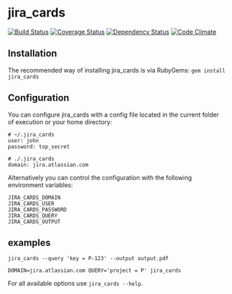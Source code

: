 jira_cards
=========
[![Build Status](https://travis-ci.org/schasse/jira_cards.svg?branch=master)](https://travis-ci.org/schasse/jira_cards)
[![Coverage Status](https://coveralls.io/repos/schasse/jira_cards/badge.png)](https://coveralls.io/r/schasse/jira_cards)
[![Dependency Status](https://gemnasium.com/schasse/jira_cards.svg)](https://gemnasium.com/schasse/jira_cards)
[![Code Climate](https://codeclimate.com/repos/5422d3166956803fb801aab7/badges/65b5d28c23f35ea81d75/gpa.svg)](https://codeclimate.com/repos/5422d3166956803fb801aab7/feed)

## Installation
The recommended way of installing jira_cards is via RubyGems:
`gem install jira_cards`

## Configuration
You can configure jira_cards with a config file located in the current folder of execution or your home directory:
```
# ~/.jira_cards
user: john
password: top_secret
```
```
# ./.jira_cards
domain: jira.atlassian.com
```

Alternatively you can control the configuration with the following environment variables:
```
JIRA_CARDS_DOMAIN
JIRA_CARDS_USER
JIRA_CARDS_PASSWORD
JIRA_CARDS_QUERY
JIRA_CARDS_OUTPUT
```

## examples
```
jira_cards --query 'key = P-123' --output output.pdf
```
```
DOMAIN=jira.atlassian.com QUERY='project = P' jira_cards
```

For all available options use `jira_cards --help`.
